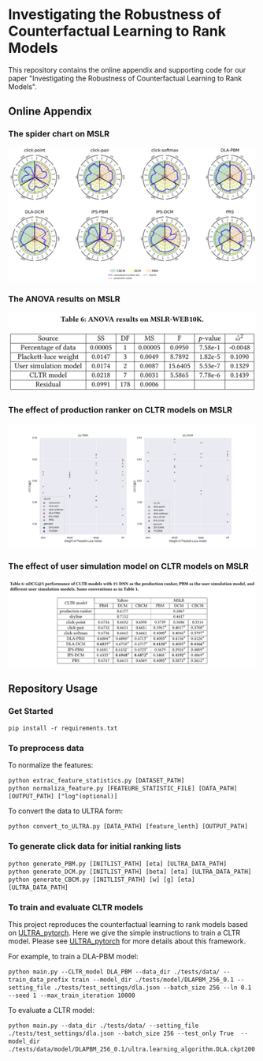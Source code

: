 # Investigating the Robustness of Counterfactual Learning to Rank Models

This repository contains the online appendix and supporting code for our paper "Investigating the Robustness of Counterfactual Learning to Rank Models".

## Online Appendix

[comment]: <> (### The spider chart on MSLR)

[comment]: <> (![image]&#40;https://anonymous.4open.science/r/Investigating-the-Robustness-of-Counterfactual-Learning-to-Rank-Models-BF74/experimental_results_on_MSLR/MSLR_spider_chart.png&#41;)

[comment]: <> (### The ANOVA results on MSLR)

[comment]: <> (![image]&#40;https://anonymous.4open.science/r/Investigating-the-Robustness-of-Counterfactual-Learning-to-Rank-Models-BF74/experimental_results_on_MSLR/MSLR_ANOVA_results.png&#41;)

[comment]: <> (### The effect of production ranker on CLTR models on MSLR)

[comment]: <> (![image]&#40;https://anonymous.4open.science/r/Investigating-the-Robustness-of-Counterfactual-Learning-to-Rank-Models-BF74/experimental_results_on_MSLR/MSLR_effect_of_production_ranker.png&#41;)

[comment]: <> (### The effect of user simulation model on CLTR models on MSLR)

[comment]: <> (![image]&#40;https://anonymous.4open.science/r/Investigating-the-Robustness-of-Counterfactual-Learning-to-Rank-Models-BF74/experimental_results_on_MSLR/MSLR_effect_of_user_simulation_model.png&#41;)
### The spider chart on MSLR
![image](MSLR_spider_chart.png)

### The ANOVA results on MSLR
![image](MSLR_ANOVA_results.png)

### The effect of production ranker on CLTR models on MSLR
![image](MSLR_effect_of_production_ranker.png)

### The effect of user simulation model on CLTR models on MSLR
![image](MSLR_effect_of_user_simulation_model.png)

## Repository Usage
### Get Started
```
pip install -r requirements.txt
```

### To preprocess data
To normalize the features:
```
python extrac_feature_statistics.py [DATASET_PATH]
python normaliza_feature.py [FEATEURE_STATISTIC_FILE] [DATA_PATH] [OUTPUT_PATH] ["log"(optional)]
```

To convert the data to ULTRA form:
```
python convert_to_ULTRA.py [DATA_PATH] [feature_lenth] [OUTPUT_PATH]
```

### To generate click data for initial ranking lists
```
python generate_PBM.py [INITLIST_PATH] [eta] [ULTRA_DATA_PATH]
python generate_DCM.py [INITLIST_PATH] [beta] [eta] [ULTRA_DATA_PATH]
python generate_CBCM.py [INITLIST_PATH] [w] [g] [eta] [ULTRA_DATA_PATH]
```

### To train and evaluate CLTR models
This project reproduces the counterfactual learning to rank models based on [ULTRA_pytorch](https://github.com/ULTR-Community/ULTRA_pytorch). Here we give the simple instructions to train a CLTR model. Please see [ULTRA_pytorch](https://github.com/ULTR-Community/ULTRA_pytorch) for more details about this framework.

For example, to train a DLA-PBM model:
```
python main.py --CLTR_model DLA_PBM --data_dir ./tests/data/ --train_data_prefix train --model_dir ./tests/model/DLAPBM_256_0.1 --setting_file ./tests/test_settings/dla.json --batch_size 256 --ln 0.1 --seed 1 --max_train_iteration 10000
```
To evaluate a CLTR model:
```
python main.py --data_dir ./tests/data/ --setting_file ./tests/test_settings/dla.json --batch_size 256 --test_only True  --model_dir ./tests/data/model/DLAPBM_256_0.1/ultra.learning_algorithm.DLA.ckpt200
```
